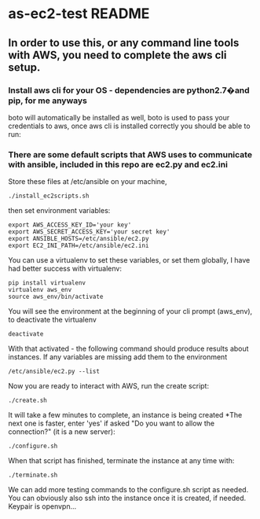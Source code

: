# as-ec2-test README

## In order to use this, or any command line tools with AWS, you need to complete the aws cli setup.

### Install aws cli for your OS - dependencies are python2.7�and pip, for me anyways
boto will automatically be installed as well, boto is used to pass your credentials to aws, once aws cli is installed correctly you should be able to run:

### There are some default scripts that AWS uses to communicate with ansible, included in this repo are ec2.py and ec2.ini
Store these files at /etc/ansible on your machine, 
```
./install_ec2scripts.sh
```
then set environment variables:

```
export AWS_ACCESS_KEY_ID='your key'
export AWS_SECRET_ACCESS_KEY='your secret key'
export ANSIBLE_HOSTS=/etc/ansible/ec2.py
export EC2_INI_PATH=/etc/ansible/ec2.ini
```

You can use a virtualenv to set these variables, or set them globally, I have had better success with virtualenv:

```
pip install virtualenv
virtualenv aws_env
source aws_env/bin/activate
```

You will see the environment at the beginning of your cli prompt (aws_env), to deactivate the virtualenv

```
deactivate
```

With that activated - the following command should produce results about instances.  If any variables are missing add them to the environment

```
/etc/ansible/ec2.py --list
```

Now you are ready to interact with AWS, run the create script:

```
./create.sh
```

It will take a few minutes to complete, an instance is being created
*The next one is faster, enter 'yes' if asked "Do you want to allow the connection?" (it is a new server):

```
./configure.sh
```

When that script has finished, terminate the instance at any time with:

```
./terminate.sh
```

We can add more testing commands to the configure.sh script as needed.
You can obviously also ssh into the instance once it is created, if needed.  Keypair is openvpn...